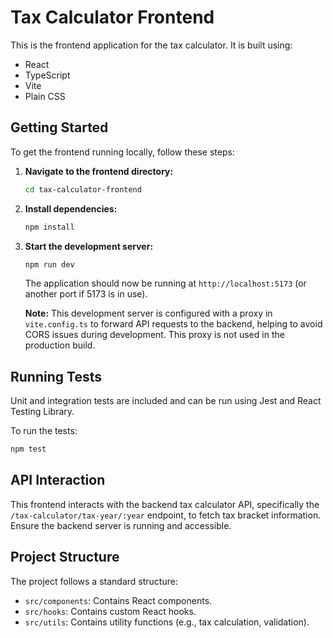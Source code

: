 # Tax Calculator Frontend

This is the frontend application for the tax calculator. It is built using:

*   React
*   TypeScript
*   Vite
*   Plain CSS

## Getting Started

To get the frontend running locally, follow these steps:

1.  **Navigate to the frontend directory:**
    ```bash
    cd tax-calculator-frontend
    ```
2.  **Install dependencies:**
    ```bash
    npm install
    ```
3.  **Start the development server:**
    ```bash
    npm run dev
    ```
    The application should now be running at `http://localhost:5173` (or another port if 5173 is in use).

    **Note:** This development server is configured with a proxy in `vite.config.ts` to forward API requests to the backend, helping to avoid CORS issues during development. This proxy is not used in the production build.

## Running Tests

Unit and integration tests are included and can be run using Jest and React Testing Library.

To run the tests:

```bash
npm test
```

## API Interaction

This frontend interacts with the backend tax calculator API, specifically the `/tax-calculator/tax-year/:year` endpoint, to fetch tax bracket information. Ensure the backend server is running and accessible.

## Project Structure

The project follows a standard structure:
*   `src/components`: Contains React components.
*   `src/hooks`: Contains custom React hooks.
*   `src/utils`: Contains utility functions (e.g., tax calculation, validation).
